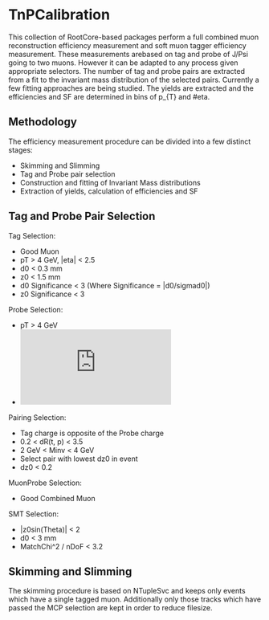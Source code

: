 TnPCalibration
==============

This collection of RootCore-based packages perform a full combined muon reconstruction efficiency measurement and soft muon tagger efficiency measurement. These measurements arebased on tag and probe of J/Psi going to two muons. However it can be adapted to any process given appropriate selectors.
The number of tag and probe pairs are extracted from a fit to the invariant mass distribution of the selected pairs. Currently a few fitting approaches are being studied. The yields are extracted and the efficiencies and SF are determined in bins of p_{T} and #eta.

Methodology
-------
The efficiency measurement procedure can be divided into a few distinct stages:
 * Skimming and Slimming
 * Tag and Probe pair selection
 * Construction and fitting of Invariant Mass distributions
 * Extraction of yields, calculation of efficiencies and SF

Tag and Probe Pair Selection
------
Tag Selection:
 * Good Muon
 * pT > 4 GeV, |eta| < 2.5
 * d0 < 0.3 mm
 * z0 < 1.5 mm
 * d0 Significance < 3 (Where Significance = |d0/sigmad0|)
 * z0 Significance < 3

Probe Selection:
 * pT > 4 GeV
 * ![](http://www.sciweavers.org/tex2img.php?eq=%7C%5Ceta%7C%3C2.5&bc=White&fc=Black&im=jpg&fs=12&ff=arev&edit=0)

Pairing Selection:
 * Tag charge is opposite of the Probe charge
 * 0.2 < dR(t, p) < 3.5 
 * 2 GeV < Minv < 4 GeV
 * Select pair with lowest dz0 in event
 * dz0 < 0.2

MuonProbe Selection:
 * Good Combined Muon

SMT Selection:
 * |z0sin(Theta)| < 2
 * d0 < 3 mm
 * MatchChi^2 / nDoF < 3.2

Skimming and Slimming
----
The skimming procedure is based on NTupleSvc and keeps only events which have a single tagged muon.
Additionally only those tracks which have passed the MCP selection are kept in order to reduce filesize.

